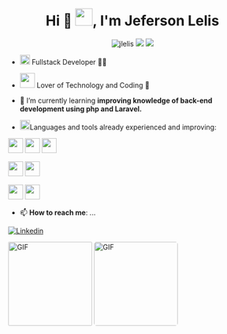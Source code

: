 <h1 align="center">Hi 👋 <img src="https://raw.githubusercontent.com/TheDudeThatCode/TheDudeThatCode/db8f1cbd38ac0ae2a08f36f961096dbd59a02393/Assets/Earth.gif" width="35">, I'm Jeferson Lelis</h1>

  <p align="center"> <img src="https://komarev.com/ghpvc/?username=jlelis" alt="jlelis" /> 
  <img src="https://img.shields.io/badge/Focus-Full--Stack-brightgreen" /> 
  <img src="https://img.shields.io/badge/Living-Brazil-blueviolet" />  
  </p>  

- <img src="https://github.com/TheDudeThatCode/TheDudeThatCode/blob/db8f1cbd38ac0ae2a08f36f961096dbd59a02393/Assets/happy.gif?raw=true" width="20"/> Fullstack Developer 👩‍💻

- <img src="https://github.com/TheDudeThatCode/TheDudeThatCode/blob/db8f1cbd38ac0ae2a08f36f961096dbd59a02393/Assets/Designer.gif?raw=true" width="30"/> Lover of Technology and Coding 💓
- 🌱 I’m currently learning **improving knowledge of back-end development using php and Laravel.**

- <img src="https://github.com/TheDudeThatCode/TheDudeThatCode/blob/db8f1cbd38ac0ae2a08f36f961096dbd59a02393/Assets/hmm.gif?raw=true" width="20"/>Languages and tools already experienced and improving: 

<img height="30" src="https://img.shields.io/badge/html5%20-%23E34F26.svg?&style=for-the-badge&logo=html5&logoColor=white"/> <img height="30" src="https://img.shields.io/badge/JavaScript-F7DF1E?style=for-the-badge&logo=javascript&logoColor=black"/> <img height="30" src="https://img.shields.io/badge/css3%20-%231572B6.svg?&style=for-the-badge&logo=css3&logoColor=white"/>

<img height="30" src="https://img.shields.io/badge/php-%23777BB4.svg?&style=for-the-badge&logo=php&logoColor=white"/> <img height="30" src="https://img.shields.io/badge/laravel%20-%23FF2D20.svg?&style=for-the-badge&logo=laravel&logoColor=white"/>

<img height="30" src="https://img.shields.io/badge/Bootstrap-563D7C?style=for-the-badge&logo=bootstrap&logoColor=white"/> <img height="30" src="https://img.shields.io/badge/-materialize--css-ff69b4?style=for-the-badge&logo=materialize--css&logoColor=white"/>

- 📫 **How to reach me**: ...


[![Linkedin](https://img.shields.io/badge/linkedin-%230077B5.svg?&style=for-the-badge&logo=linkedin&logoColor=white)](https://linkedin.com/in/jeferson-lelis)



<img height="170" style="border-radius: 2px;" alt="GIF" src="https://github-readme-stats.sabesansathananthan.vercel.app/api?username=jlelis&show_icons=true&hide_border=true&count_private=true&theme=nightowl"/> <img height="170" style="border-radius: 5px;" alt="GIF" src="https://github-readme-stats.sabesansathananthan.vercel.app/api/top-langs/?username=jlelis&layout=compact&theme=nightowl" />
